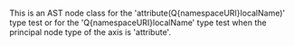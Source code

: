 
This is an AST node class for the 'attribute(Q{namespaceURI}localName)' type test or for the 'Q{namespaceURI}localName' type test when the principal node type of the axis is 'attribute'.
